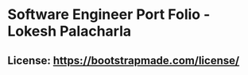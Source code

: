 
# Software Engineer Port Folio - Lokesh Palacharla


## License: https://bootstrapmade.com/license/
